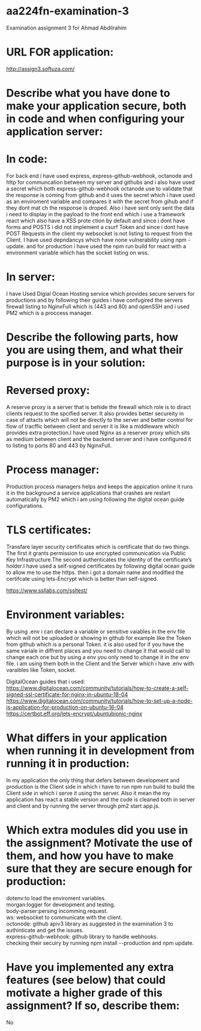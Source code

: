 # aa224fn-examination-3

Examination assignment 3 for Ahmad Abdilrahim

# URL FOR application:  
http://assign3.softuza.com/

# Describe what you have done to make your application secure, both in code and when configuring your application server:

# In code:

For back end i have used express, express-github-webhook, octanode and http for communcation between my server and githubs and i also have used a secret which both express-github-webhook octanode use to validate that the response is coming from github and it uses the secret which i have used as an enviroment variable and compares it with the secret from gihub and if they dont mat ch the response is droped. Also i have sent only sent the data i need to display in the payload to the front end which i use a framework react which also have a XSS prote ction by default and since i dont have forms and POSTS i did not implement a csurf Token and since i dont have POST Requests in the client my websocket is not listing to request from the Client. I have used depndancys which have none vulnerability using npm -update. and for production i have used the npm run build for react with a environment variable which has the socket listing on wss.

# In server:

I have Used Digial Ocean Hosting service which provides secure servers for productions and by following their guides i have confugired the servers firewall listing to NginxFull which is (443 and 80) and openSSH and i used PM2 which is a proccess manager.

# Describe the following parts, how you are using them, and what their purpose is in your solution:

# Reversed proxy:

A reserve proxy is a server that is behide the firewall which role is to diract clients request to the spcified server. It also provides better secureity in case of attacts which will not be directly to the server and better control for flow of tracffic between client and server it is like a middleware which provides extra protection.I have used Nginx as a reserver proxy which sits as medium between client and the backend server and i have configured it to listing to ports 80 and 443 by NginxFull.

# Process manager:

Production process managers helps and keeps the appication online it runs it in the background a service applications that crashes are restart automatically by PM2 which i am using following the digital ocean guide configurations.

# TLS certificates:

Transfare layer security certificates which is certificate that do two things. The first it grants permission to use encrypted communication via Public Key Infrastructure.The second authenticates the identity of the certificate’s holder.I have used a self-signed certificates by following digital ocean guide to allow me to use the https. then i got a domain name and modified the certifcate using lets-Encrypt which is better than self-signed.

https://www.ssllabs.com/ssltest/

# Environment variables: 

By using .env i can declare a variable or sensitive vaiables in the env file which will not be uploaded or showing in github for example like the Token from github which is a personal Token. it is also used for if you have the same variale in diffrent places and you need to change it that would call to change each one but by using a env you only need to change it in the env file. i am using them both in the Client and the Server which i have .env with varaibles like Token, socket.

DigitalOcean guides that i used:  
https://www.digitalocean.com/community/tutorials/how-to-create-a-self-signed-ssl-certificate-for-nginx-in-ubuntu-18-04  
https://www.digitalocean.com/community/tutorials/how-to-set-up-a-node-js-application-for-production-on-ubuntu-16-04  
https://certbot.eff.org/lets-encrypt/ubuntubionic-nginx  

# What differs in your application when running it in development from running it in production:

In my application the only thing that defers between development and production is the Client side in which i have to run npm run build to build the Client side in which i serve it using the server. Also it mean the my application has react a stable version and the code is cleaned both in server and client and by running the server through pm2 start app.js.

# Which extra modules did you use in the assignment? Motivate the use of them, and how you have to make sure that they are secure enough for production:

dotenv:to load the enviroment variables.  
morgan:logger for development and testing.   
body-parser:persing incomming request.  
ws: websocket to communicate with the client.  
octonode: github apiv3 library as suggested in the examination 3 to authinticate and get the issues.  
express-github-webhook: github library to handle webhooks.  
checking their secuiry by running npm install --production and npm update.  

# Have you implemented any extra features (see below) that could motivate a higher grade of this assignment? If so, describe them:

No
